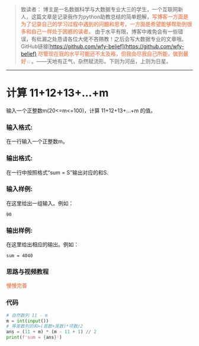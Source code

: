
> 致读者： 博主是一名数据科学与大数据专业大三的学生，一个互联网新人，这篇文章是记录我作为python助教总结的简单题解，**<font color='#e59572'>写博客一方面是为了记录自己的学习过程中遇到的问题和思考，一方面是希望能够帮助到很多和自己一样处于困惑的读者。</font>**
> 由于水平有限，博客中难免会有一些错误，有纰漏之处恳请各位大佬不吝赐教！之后会写大数据专业的文章哦。
> GitHub链接[https://github.com/wfy-belief](https://github.com/wfy-belief)
> **<font color='#e59572'>尽管现在我的水平可能还不太及格，但我会尽我自己所能，做到最好☺</font>**。——天地有正气，杂然赋流形。下则为河岳，上则为日星。
---
# 计算 11+12+13+...+m
输入一个正整数m(20<=m<=100)，计算 11+12+13+...+m 的值。

### 输入格式:

在一行输入一个正整数m。

### 输出格式:

在一行中按照格式“sum = S”输出对应的和S.

### 输入样例:

在这里给出一组输入。例如：

```in
90 
```

### 输出样例:

在这里给出相应的输出。例如：

```out
sum = 4040
```

### 思路与视频教程
**<font color='#e59572'>慢慢完善</font>**

### 代码
```python
# 自然数列 11 - m
m = int(input())
# 等差数列的和=(首数+尾数)*项数/2
ans = (11 + m) * (m - 11 + 1) // 2
print(f'sum = {ans}')
```